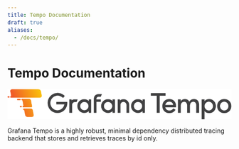 ```yaml
---
title: Tempo Documentation
draft: true
aliases:
  - /docs/tempo/
---
```


# Tempo Documentation

<p align="center"><img src="logo_and_name.png" alt="Tempo Logo"></p>

Grafana Tempo is a highly robust, minimal dependency distributed tracing backend that stores and retrieves traces by id only.
